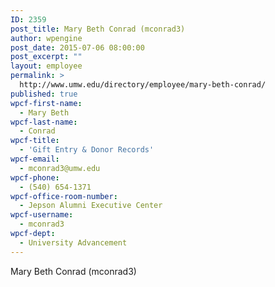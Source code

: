 ```yaml
---
ID: 2359
post_title: Mary Beth Conrad (mconrad3)
author: wpengine
post_date: 2015-07-06 08:00:00
post_excerpt: ""
layout: employee
permalink: >
  http://www.umw.edu/directory/employee/mary-beth-conrad/
published: true
wpcf-first-name:
  - Mary Beth
wpcf-last-name:
  - Conrad
wpcf-title:
  - 'Gift Entry & Donor Records'
wpcf-email:
  - mconrad3@umw.edu
wpcf-phone:
  - (540) 654-1371
wpcf-office-room-number:
  - Jepson Alumni Executive Center
wpcf-username:
  - mconrad3
wpcf-dept:
  - University Advancement
---
```

Mary Beth Conrad (mconrad3)